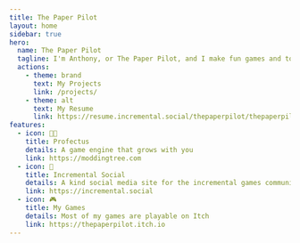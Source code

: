 ```yaml
---
title: The Paper Pilot
layout: home
sidebar: true
hero:
  name: The Paper Pilot
  tagline: I'm Anthony, or The Paper Pilot, and I make fun games and tools!
  actions:
    - theme: brand
      text: My Projects
      link: /projects/
    - theme: alt
      text: My Resume
      link: https://resume.incremental.social/thepaperpilot/thepaperpilot
features:
  - icon: 🧑‍💻
    title: Profectus
    details: A game engine that grows with you
    link: https://moddingtree.com
  - icon: 👤
    title: Incremental Social
    details: A kind social media site for the incremental games community
    link: https://incremental.social
  - icon: 🎮
    title: My Games
    details: Most of my games are playable on Itch
    link: https://thepaperpilot.itch.io
---
```

